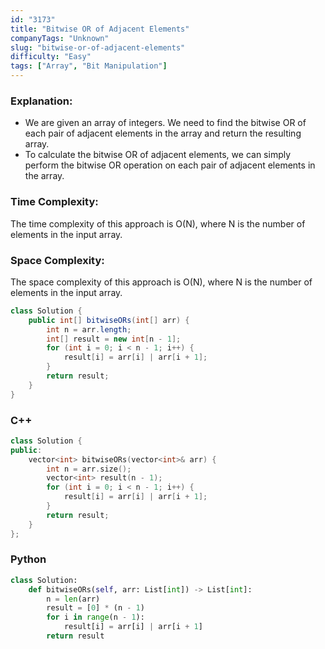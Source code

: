 ```yaml
---
id: "3173"
title: "Bitwise OR of Adjacent Elements"
companyTags: "Unknown"
slug: "bitwise-or-of-adjacent-elements"
difficulty: "Easy"
tags: ["Array", "Bit Manipulation"]
---
```


### Explanation:
- We are given an array of integers. We need to find the bitwise OR of each pair of adjacent elements in the array and return the resulting array.
- To calculate the bitwise OR of adjacent elements, we can simply perform the bitwise OR operation on each pair of adjacent elements in the array.

### Time Complexity:
The time complexity of this approach is O(N), where N is the number of elements in the input array.

### Space Complexity:
The space complexity of this approach is O(N), where N is the number of elements in the input array.

```java
class Solution {
    public int[] bitwiseORs(int[] arr) {
        int n = arr.length;
        int[] result = new int[n - 1];
        for (int i = 0; i < n - 1; i++) {
            result[i] = arr[i] | arr[i + 1];
        }
        return result;
    }
}
```

### C++
```cpp
class Solution {
public:
    vector<int> bitwiseORs(vector<int>& arr) {
        int n = arr.size();
        vector<int> result(n - 1);
        for (int i = 0; i < n - 1; i++) {
            result[i] = arr[i] | arr[i + 1];
        }
        return result;
    }
};
```

### Python
```python
class Solution:
    def bitwiseORs(self, arr: List[int]) -> List[int]:
        n = len(arr)
        result = [0] * (n - 1)
        for i in range(n - 1):
            result[i] = arr[i] | arr[i + 1]
        return result
```